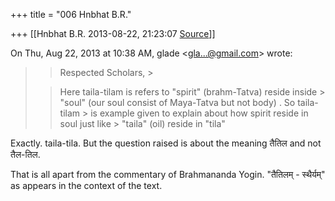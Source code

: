 +++
title = "006 Hnbhat B.R."

+++
[[Hnbhat B.R.	2013-08-22, 21:23:07 [Source](https://groups.google.com/g/samskrita/c/Evyv1HmhJZA)]]



On Thu, Aug 22, 2013 at 10:38 AM, glade \<[gla...@gmail.com]()\> wrote:  

> 
> > Respected Scholars, >
> 
> >   
> > 
> > 
> > Here taila-tilam is refers to "spirit" (brahm-Tatva) reside inside > "soul" (our soul consist of Maya-Tatva but not body) . So taila-tilam > is example given to explain about how spirit reside in soul just like > "taila" (oil) reside in "tila"
> > 
> > 

  

Exactly. taila-tila. But the question raised is about the meaning तैतिल and not तैल-तिल.

  

That is all apart from the commentary of Brahmananda Yogin. "तैतिलम् - स्थैर्यम्" as appears in the context of the text.

  

  

